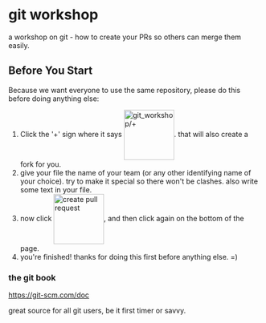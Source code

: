 # git workshop
a workshop on git - how to create your PRs so others can merge them easily.

## Before You Start
Because we want everyone to use the same repository, please do this before doing anything else:

1. Click the '+' sign where it says <a id="plus" href="#before-you-start"><img src="https://github.com/nadavwe/git_workshop/raw/master/.readme/git_workshop_plus.png" width="100px" title="git_workshop/+" alt="git_workshop/+" align="center"/></a>. that will also create a fork for you.
1. give your file the name of your team (or any other identifying name of your choice). try to make it special so there won't be clashes. also write some text in your file.
2. now click <a id="pull" href="#before-you-start"><img src="https://github.com/nadavwe/git_workshop/raw/master/.readme/create_pull_request.png" width="100px" title="create pull request" alt="create pull request" align="center"/></a>, and then click again on the bottom of the page.
3. you're finished! thanks for doing this first before anything else. =)

### the git book
https://git-scm.com/doc

great source for all git users, be it first timer or savvy.


